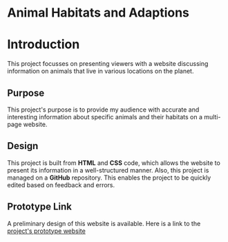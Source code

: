 # Animal Habitats and Adaptions 
# Introduction 
This project focusses on presenting viewers with a website discussing information on animals that live in various locations on the planet. 
## Purpose 
This project's purpose is to provide my audience with accurate and interesting information about specific animals and their habitats on a multi-page website. 
## Design 
This project is built from **HTML** and **CSS** code, which allows the website to present its information in a well-structured manner. Also, this project is managed on a **GitHub** repository. This enables the project to be quickly edited based on feedback and errors. 
## Prototype Link 
A preliminary design of this website is available. Here is a link to the [project's prototype website](file:///C:/Users/jarie/OneDrive/Desktop/Texas_Tech/CMPA-3301-D01/Week8/cameroncombs578.github.io-animal-habitats-and-adaptions/index.html)